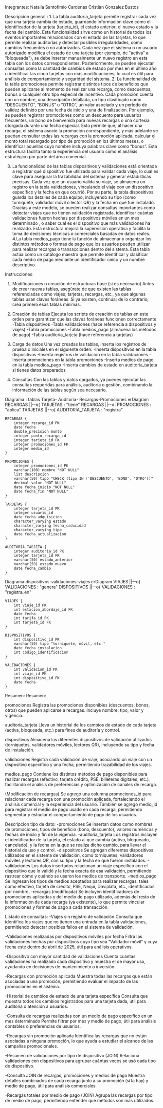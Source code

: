 Integrantes: Natalia Santofimio Cardenas 
Cristian Gonzalez Bustos 



Descripcion general : 1. La tabla auditoria_tarjeta permite registrar cada vez que una tarjeta cambia de estado, guardando información clave como el identificador de la tarjeta (tarjeta_id), el estado anterior, el nuevo estado y la fecha del cambio. Esta funcionalidad sirve como un historial de todos los eventos importantes relacionados con el estado de las tarjetas, lo que permite realizar auditorías y detectar posibles irregularidades, como cambios frecuentes o no autorizados. Cada vez que el sistema o un usuario autorizado modifica el estado de una tarjeta (por ejemplo, de "activa" a "bloqueada"), se debe insertar manualmente un nuevo registro en esta tabla con los datos correspondientes. Posteriormente, se pueden ejecutar consultas como la cantidad de cambios de estado por mes en el último año o identificar las cinco tarjetas con más modificaciones, lo cual es útil para análisis de comportamiento y seguridad del sistema.
2. La funcionalidad de la tabla promociones permite registrar distintos tipos de beneficios que pueden aplicarse al momento de realizar una recarga, como descuentos, bonus o cualquier otro tipo especial de incentivo. Cada promoción cuenta con un nombre, una descripción detallada, un tipo clasificado como “DESCUENTO”, “BONUS” u “OTRO”, un valor asociado y un período de validez definido por una fecha de inicio y una de finalización. Por ejemplo, se pueden registrar promociones como un descuento para usuarios frecuentes, un bono de bienvenida para nuevas recargas o una cortesía otorgada durante una fecha especial. Esto permite que, al hacer una recarga, el sistema asocie la promoción correspondiente, y más adelante se puedan consultar todas las recargas con la promoción aplicada, calcular el monto total recargado por tipo de promoción en los últimos meses, o identificar aquellas cuyo nombre incluya palabras clave como “bonus”. Esta estructura facilita tanto la experiencia del usuario como el análisis estratégico por parte del área comercial.
 
3. La funcionalidad de las tablas dispositivos y validaciones está orientada a registrar qué dispositivo fue utilizado para validar cada viaje, lo cual es clave para asegurar la trazabilidad del sistema y generar estadísticas precisas. Cada vez que un usuario valida su viaje, se almacena un registro en la tabla validaciones, vinculando el viaje con un dispositivo específico y la fecha en que ocurrió. Por su parte, la tabla dispositivos guarda los detalles de cada equipo, incluyendo su tipo (como torniquete, validador móvil o lector QR) y la fecha en que fue instalado. Gracias a este modelo, se pueden realizar consultas importantes como detectar viajes que no tienen validación registrada, identificar cuántas validaciones fueron hechas por dispositivos móviles en un mes determinado , o saber cuál es el dispositivo que más validaciones ha realizado. Esta estructura mejora la supervisión operativa y facilita la toma de decisiones técnicas o comerciales basadas en datos reales.
 4.La tabla medios_pago tiene la función de almacenar y organizar los distintos métodos o formas de pago que los usuarios pueden utilizar para realizar recargas o transacciones dentro del sistema. Esta tabla actúa como un catálogo maestro que permite identificar y clasificar cada medio de pago mediante un identificador único y un nombre descriptivo.

Instrucciones: 
1. Modificaciones o creación de estructuras base (si es necesario)
Antes de crear nuevas tablas, asegúrate de que existen las tablas referenciadas como viajes, tarjetas, recargas, etc., ya que algunas tablas usan claves foráneas. Si ya existen, continúa; de lo contrario, crea primero esas tablas mínimas.

2. Creación de tablas
Ejecuta los scripts de creación de tablas en este orden para garantizar que las claves foráneas funcionen correctamente:
-Tabla dispositivos
-Tabla validaciones (hace referencia a dispositivos y viajes)
-Tabla promociones
-Tabla medios_pago (almacena los métodos de pago)
-Tabla auditoria_tarjeta (hace referencia a tarjetas)

3. Carga de datos
Una vez creadas las tablas, inserta los registros de prueba o iniciales en el siguiente orden:
-Inserta dispositivos en la tabla dispositivos
-Inserta registros de validación en la tabla validaciones
-Inserta promociones en la tabla promociones
-Inserta medios de pago en la tabla medios_pago
-Inserta cambios de estado en auditoria_tarjeta si tienes datos preparados
4. Consultas
Con las tablas y datos cargados, ya puedes ejecutar las consultas requeridas para análisis, auditoría o gestión, combinando la información de las tablas según sea necesario.

Diagrama : tablas Tarjeta- Auditoria- Recargas-Promociones
erDiagram
    RECARGAS ||--o{ TARJETAS : "tiene"
    RECARGAS ||--o| PROMOCIONES : "aplica"
    TARJETAS ||--o{ AUDITORIA_TARJETA : "registra"
 
    RECARGAS {
        integer recarga_id PK
        date fecha
        double_precision monto
        integer punto_recarga_id
        integer tarjeta_id FK
        integer promociones_id FK
        integer medio_id
    }
 
    PROMOCIONES {
        integer promocionei_id PK
        varchar(100) nombre "NOT NULL"
        list descripcion
        varchar(50) tipo "CHECK (tipo IN ('DESCUENTO', 'BONO', 'OTRO'))"
        decimal valor "NOT NULL"
        date fecha_inicio "NOT NULL"
        date fecha_fin "NOT NULL"
    }
 
    TARJETAS {
        integer tarjeta_id PK
        integer usuario_id
        date fecha_adquisicion
        character_varying estado
        character_varying fecha_caducidad
        character_varying tipo
        date fecha_actualizacion
    }
 
    AUDITORIA_TARJETA {
        integer auditoria_id PK
        integer tarjeta_id FK
        varchar(50) estado_anterior
        varchar(50) estado_nuevo
        date fecha_cambio
    }
Diagrama:dispositivos-validaciones-viajes
erDiagram
    VIAJES ||--o{ VALIDACIONES : "genera"
    DISPOSITIVOS ||--o{ VALIDACIONES : "registra_en"
 
    VIAJES {
        int viaje_id PK
        int estacion_abordaje_id FK
        date fecha
        int tarifa_id FK
        int tarjeta_id FK
    }
 
    DISPOSITIVOS {
        int dispositivo_id PK
        varchar(50) tipo "torniquete, móvil, etc."
        date fecha_instalacion
        int codigo_identificacion
    }
 
    VALIDACIONES {
        int validacion_id PK
        int viaje_id FK
        int dispositivo_id FK
        date fecha
    }
    
Resumen: Resumen:

promociones
Registra las promociones disponibles (descuentos, bonos, otros) que pueden aplicarse a recargas. Incluye nombre, tipo, valor y vigencia.

auditoria_tarjeta
Lleva un historial de los cambios de estado de cada tarjeta (activa, bloqueada, etc.) para fines de auditoría y control.

dispositivos
Almacena los diferentes dispositivos de validación utilizados (torniquetes, validadores móviles, lectores QR), incluyendo su tipo y fecha de instalación.

validaciones
Registra cada validación de viaje, asociando un viaje con un dispositivo específico y una fecha, permitiendo trazabilidad de los viajes.

medios_pago
Contiene los distintos métodos de pago disponibles para realizar recargas (efectivo, tarjeta crédito, PSE, billeteras digitales, etc.), facilitando el análisis de preferencias y optimización de canales de recarga.

(Modificación de recargas)
Se agregó una columna promociones_id para relacionar cada recarga con una promoción aplicada, fortaleciendo el análisis comercial y la experiencia del usuario. También se agregó medio_id para registrar el medio de pago usado en cada recarga, permitiendo segmentar y estudiar el comportamiento de pago de los usuarios.

Descripcion tipo de dato: 
-promociones
Se insertan datos como nombres de promociones, tipos de beneficio (bono, descuento), valores numéricos y fechas de inicio y fin de la vigencia.
-auditoria_tarjeta
Los registros incluyen el identificador de la tarjeta, el estado al que cambia (activo, bloqueado, cancelado), y la fecha en la que se realiza dicho cambio, para llevar el historial de uso y control.
-dispositivos
Se agregan diferentes dispositivos utilizados en el sistema de validación, como torniquetes, validadores móviles y lectores QR, con su tipo y la fecha en que fueron instalados.
-validaciones
Los datos insertados relacionan un viaje específico con el dispositivo que lo validó y la fecha exacta de esa validación, permitiendo rastrear cómo y cuándo se usaron los medios de transporte.
-medios_pago
Se ingresan los tipos de medios aceptados para realizar recargas, tales como efectivo, tarjeta de crédito, PSE, Nequi, Daviplata, etc., identificados por nombre.
-recargas (modificada)
Se incluyen identificadores de promociones aplicadas y del medio de pago utilizado, además del resto de la información de cada recarga (ya existente), lo que permite vincular promociones y formas de pago a cada transacción.

Listado de consultas: 
-Viajes sin registro de validación
Consulta que identifica los viajes que no tienen una entrada en la tabla validaciones, permitiendo detectar posibles fallos en el sistema de validación.

-Validaciones realizadas por dispositivos móviles por fecha
Filtra las validaciones hechas por dispositivos cuyo tipo sea “Validador móvil” y cuya fecha esté dentro de abril de 2025, útil para análisis operativos.

-Dispositivo con mayor cantidad de validaciones
Cuenta cuántas validaciones ha realizado cada dispositivo y muestra el de mayor uso, ayudando en decisiones de mantenimiento o inversión.

-Recargas con promoción aplicada
Muestra todas las recargas que están asociadas a una promoción, permitiendo evaluar el impacto de las promociones en el sistema.

-Historial de cambios de estado de una tarjeta específica
Consulta que muestra todos los cambios registrados para una tarjeta dada, útil para auditoría o atención a usuarios.

-Consulta de recargas realizadas con un medio de pago específico en un mes determinado
Permite filtrar por mes y medio de pago, útil para análisis contables o preferencias de usuarios.

-Recargas sin promoción aplicada
Identifica las recargas que no están asociadas a ninguna promoción, lo que ayuda a estudiar el alcance de las campañas promocionales.

-Resumen de validaciones por tipo de dispositivo (JOIN)
Relaciona validaciones con dispositivos para agrupar cuántas veces se usó cada tipo de dispositivo.

-Consulta JOIN de recargas, promociones y medios de pago
Muestra detalles combinados de cada recarga junto a su promoción (si la hay) y medio de pago, útil para análisis comerciales.

-Recargas totales por medio de pago (JOIN)
Agrupa las recargas por tipo de medio de pago, permitiendo entender qué métodos son más utilizados.


